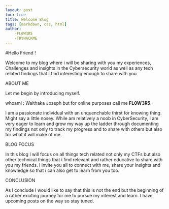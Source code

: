 ```yaml
---
layout: post
toc: true
title: Welcome Blog 
tags: [markdown, css, html]
author: 
    -FL0W3R5
    -TRYHACKME
---
```


#Hello Friend !

Welcome to my blog where i will be sharing with you my experiences, Challenges and insights in the Cybersecurity world as well as any tech related findings that I find interesting enough to share with you

ABOUT ME

Let me begin by introducing myself.

whoami : Waithaka Joseph but for online purposes call me <B>FL0W3R5</B>.

I am a passionate individual with an unquenchable thirst for knowing thing. Might say a little nosey. While am relatively a noob in CyberSecurity, I am very eager to learn and grow my way up the ladder through documenting my findings not only to track my progress and to share with others but also for what it will make of me.

BLOG FOCUS 

In this blog I will focus on all things tech related not only my CTFs but also other technical things that i find relevant and rather educative to share with you my friends. I invite you all to connect with me, share your insights and knowledge so that i can also get to learn from you too.

CONCLUSION

As I conclude I would like to say that this is not the end but the beginning of a rather exciting journey for me to pursue my interest and learn. I have upcoming posts on the way so stay tuned.
